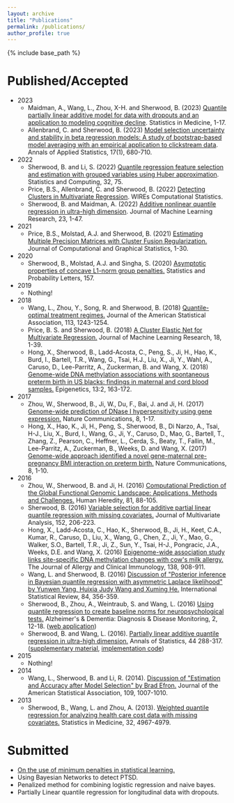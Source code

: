 ```yaml
---
layout: archive
title: "Publications"
permalink: /publications/
author_profile: true
---
```


{% include base_path %}

Published/Accepted
======
* 2023
	* Maidman, A., Wang, L., Zhou, X-H. and Sherwood, B. (2023) <a href="https://onlinelibrary.wiley.com/doi/full/10.1002/sim.9745">Quantile partially linear additive model for data with dropouts and an application to modeling cognitive decline</a>. Statistics in Medicine, 1-17.  
	* Allenbrand, C. and Sherwood, B. (2023) <a href="https://projecteuclid.org/journals/annals-of-applied-statistics/volume-17/issue-1/Model-selection-uncertainty-and-stability-in-beta-regression-models/10.1214/22-AOAS1647.short?tab=ArticleFirstPage">Model selection uncertainty and stability in beta regression models: A study of bootstrap-based model averaging with an empirical application to clickstream data</a>. Annals of Applied Statistics, 17(1), 680-710.
* 2022
	* Sherwood, B. and Li, S. (2022) <a href="https://link.springer.com/article/10.1007/s11222-022-10135-w"> Quantile regression feature selection and estimation with grouped variables using Huber approximation</a>. Statistics and Computing, 32, 75. 
	* Price, B.S., Allenbrand, C. and Sherwood, B. (2022) <a href="https://wires.onlinelibrary.wiley.com/doi/abs/10.1002/wics.1551">Detecting Clusters in Multivariate Regression</a>. WIREs Computational Statistics.
	* Sherwood, B. and Maidman, A. (2022) <a href="https://jmlr.org/papers/volume23/19-697/19-697.pdf">Additive nonlinear quantile regression in ultra-high dimension</a>. Journal of Machine Learning Research, 23, 1-47.
* 2021
	* Price, B.S., Molstad, A.J. and Sherwood, B. (2021) <a href="https://www.tandfonline.com/doi/abs/10.1080/10618600.2021.1874963?journalCode=ucgs20">Estimating Multiple Precision Matrices with Cluster Fusion Regularization.</a>  Journal of Computational and Graphical Statistics, 1-30.
* 2020
	* Sherwood, B., Molstad, A.J. and Singha, S. (2020) <a href="https://www.sciencedirect.com/science/article/pii/S0167715219302779?casa_token=kLrf_B1g6sMAAAAA:5zG5yo84xUwD_acypuhn9TahF_h-MC_SAcaRR6gieU7oVA5Khx8IdbGFief3ypxwzG0Yy7oye1Y">Asymptotic properties of concave L1-norm group penalties.</a> Statistics and Probability Letters, 157.
* 2019 
	* Nothing!
* 2018
	* Wang, L., Zhou, Y., Song, R. and Sherwood, B. (2018) <a href="https://www.tandfonline.com/doi/abs/10.1080/01621459.2017.1330204?journalCode=uasa20">Quantile-optimal treatment regimes.</a> Journal of the American Statistical Association, 113, 1243-1254.
	* Price, B. S. and Sherwood, B. (2018) <a href="https://www.jmlr.org/papers/volume18/17-445/17-445.pdf">A Cluster Elastic Net for Multivariate Regression.</a> Journal of Machine Learning Research, 18, 1-39.
	* Hong, X., Sherwood, B., Ladd-Acosta, C., Peng, S., Ji, H., Hao, K., Burd, I., Bartell, T.R., Wang, G., Tsai, H.J., Liu, X., Ji, Y., Wahl, A., Caruso, D., Lee-Parritz, A., Zuckerman, B. and Wang, X. (2018) <a href="https://www.tandfonline.com/doi/full/10.1080/15592294.2017.1287654">Genome-wide DNA methylation associations with spontaneous preterm birth in US blacks: findings in maternal and cord blood samples.</a> Epigenetics, 13:2, 163-172.
* 2017 
	* Zhou, W., Sherwood, B., Ji, W., Du, F., Bai, J. and Ji, H. (2017) <a href="https://www.nature.com/articles/s41467-017-01188-x">Genome-wide prediction of DNase I hypersensitivity using gene expression.</a> Nature Communications, 8, 1-17.
	* Hong, X., Hao, K., Ji, H., Peng, S., Sherwood, B., Di Narzo, A., Tsai, H-J., Liu, X., Burd, I., Wang, G., Ji, Y., Caruso, D., Mao, G., Bartell, T., Zhang, Z., Pearson, C., Heffner, L., Cerda, S., Beaty, T., Fallin, M., Lee-Parritz, A., Zuckerman, B., Weeks, D. and Wang, X. (2017) <a href="https://www.nature.com/articles/ncomms15608">Genome-wide approach identified a novel gene-maternal pre-pregnancy BMI interaction on preterm birth.</a> Nature Communications, 8, 1-10.
* 2016
	* Zhou, W., Sherwood, B. and Ji, H. (2016) <a href="https://www.karger.com/Article/Abstract/450827">Computational Prediction of the Global Functional Genomic Landscape: Applications, Methods and Challenges.</a> Human Heredity, 81, 88-105.
	* Sherwood, B. (2016) <a href="https://www.sciencedirect.com/science/article/pii/S0047259X16300823">Variable selection for additive partial linear quantile regression with missing covariates.</a> Journal of Multivariate Analysis, 152, 206-223.
	* Hong, X., Ladd-Acosta, C., Hao, K., Sherwood, B., Ji, H., Keet, C.A., Kumar, R., Caruso, D., Liu, X., Wang, G., Chen, Z., Ji, Y., Mao, G., Walker, S.O., Bartell, T.R., Ji, Z., Sun, Y., Tsai, H-J., Pongracic, J.A., Weeks, D.E. and Wang, X. (2016) <a href="https://www.jacionline.org/action/showPdf?pii=S0091-6749%2816%2930154-3">Epigenome-wide association study links site-specific DNA methylation changes with cow's milk allergy.</a> The Journal of Allergy and Clinical Immunology, 138, 908-911.
	* Wang, L. and Sherwood, B. (2016) <a href="https://onlinelibrary.wiley.com/doi/abs/10.1111/insr.12164">Discussion of "Posterior inference in Bayesian quantile regression with asymmetric Laplace likelihood" by Yunwen Yang, Huixia Judy Wang and Xuming He.</a> International Statistical Review, 84, 356-359.
	* Sherwood, B., Zhou, A., Weintraub, S. and Wang, L. (2016) <a href="https://www.ncbi.nlm.nih.gov/pmc/articles/PMC4879644/pdf/main.pdf">Using quantile regression to create baseline norms for neuropsychological tests.</a> Alzheimer's & Dementia: Diagnosis & Disease Monitoring, 2, 12-18. (<a href="https://bsherwood.shinyapps.io/quantEst/">web application</a>)
	* Sherwood, B. and Wang, L. (2016). <a href="https://projecteuclid.org/journals/annals-of-statistics/volume-44/issue-1/Partially-linear-additive-quantile-regression-in-ultra-high-dimension/10.1214/15-AOS1367.full">Partially linear additive quantile regression in ultra-high dimension.</a>  Annals of Statistics, 44 288-317.(<a href="https://projecteuclid.org/journals/supplementalcontent/10.1214/15-AOS1367/suppdf_1.pdf">supplementary material</a>, <a href="https://sites.google.com/site/bsherwood/partLinRqPen.r?attredirects=0">implementation code</a>)
* 2015
	* Nothing!
* 2014
	* Wang, L., Sherwood, B. and Li, R. (2014). <a href="https://www.ncbi.nlm.nih.gov/pmc/articles/PMC4237207/pdf/nihms590993.pdf">Discussion of "Estimation and Accuracy after Model Selection" by Brad Efron.</a> Journal of the American Statistical Association, 109, 1007-1010.
* 2013
	* Sherwood, B., Wang, L. and Zhou, A. (2013). <a href="https://onlinelibrary.wiley.com/doi/abs/10.1002/sim.5883">Weighted quantile regression for analyzing health care cost data with missing covariates.</a> Statistics in Medicine, 32, 4967-4979.


Submitted 
======
* <a href="https://arxiv.org/pdf/2106.05172.pdf">On the use of minimum penalties in statistical learning.</a>
* Using Bayesian Networks to detect PTSD.
* Penalized method for combining logistic regression and naive bayes. 
* Partially Linear quantile regression for longitudinal data with dropouts. 


